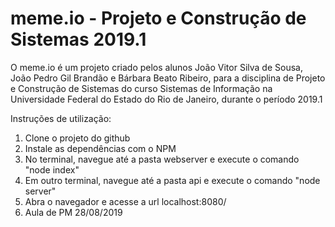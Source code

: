 # meme.io - Projeto e Construção de Sistemas 2019.1

O meme.io é um projeto criado pelos alunos João Vitor Silva de Sousa, João Pedro Gil Brandão e Bárbara Beato Ribeiro, para a disciplina de Projeto e Construção de Sistemas do curso Sistemas de Informação na Universidade Federal do Estado do Rio de Janeiro, durante o período 2019.1

Instruções de utilização:
1. Clone o projeto do github
2. Instale as dependências com o NPM
3. No terminal, navegue até a pasta webserver e execute o comando "node index"
4. Em outro terminal, navegue até a pasta api e execute o comando "node server"
5. Abra o navegador e acesse a url localhost:8080/
6. Aula de PM 28/08/2019
